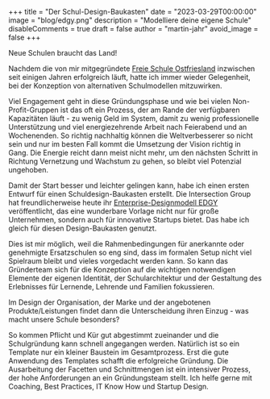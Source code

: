 +++
title = "Der Schul-Design-Baukasten"
date = "2023-03-29T00:00:00"
image = "blog/edgy.png"
description = "Modelliere deine eigene Schule"
disableComments = true
draft = false
author = "martin-jahr"
avoid_image = false
+++

Neue Schulen braucht das Land!

Nachdem die von mir mitgegründete [Freie Schule Ostfriesland](https://freie-schule-ostfriesland.de) inzwischen seit einigen Jahren erfolgreich läuft, hatte ich immer wieder Gelegenheit, bei der Konzeption von alternativen Schulmodellen mitzuwirken. 

Viel Engagement geht in diese Gründungsphase und wie bei vielen Non-Profit-Gruppen ist das oft ein Prozess, der am Rande der verfügbaren Kapazitäten läuft - zu wenig Geld im System, damit zu wenig professionelle Unterstützung und viel energiezehrende Arbeit nach Feierabend und an Wochenenden. So richtig nachhaltig können die Weltverbesserer so nicht sein und nur im besten Fall kommt die Umsetzung der Vision richtig in Gang. Die Energie reicht dann meist nicht mehr, um den nächsten Schritt in Richtung Vernetzung und Wachstum zu gehen, so bleibt viel Potenzial ungehoben.

Damit der Start besser und leichter gelingen kann, habe ich einen ersten Entwurf für einen Schuldesign-Baukasten erstellt. Die Intersection Group hat freundlicherweise heute ihr [Enterprise-Designmodell EDGY](https://enterprise.design) veröffentlicht, das eine wunderbare Vorlage nicht nur für große Unternehmen, sondern auch für innovative Startups bietet. Das habe ich gleich für diesen Design-Baukasten genutzt.

Dies ist mir möglich, weil die Rahmenbedingungen für anerkannte oder genehmigte Ersatzschulen so eng sind, dass im formalen Setup nicht viel Spielraum bleibt und vieles vorgedacht werden kann. So kann das Gründerteam sich für die Konzeption auf die wichtigen notwendigen Elemente der eigenen Identität, der Schularchitektur und der Gestaltung des Erlebnisses für Lernende, Lehrende und Familien fokussieren. 

Im Design der Organisation, der Marke und der angebotenen Produkte/Leistungen findet dann die Unterscheidung ihren Einzug - was macht unsere Schule besonders? 

So kommen Pflicht und Kür gut abgestimmt zueinander und die Schulgründung kann schnell angegangen werden. Natürlich ist so ein Template nur ein kleiner Baustein im Gesamtprozess. Erst die gute Anwendung des Templates schafft die erfolgreiche Gründung. Die Ausarbeitung der Facetten und Schnittmengen ist ein intensiver Prozess, der hohe Anforderungen an ein Gründungsteam stellt. Ich helfe gerne mit Coaching, Best Practices, IT Know How und Startup Design.

